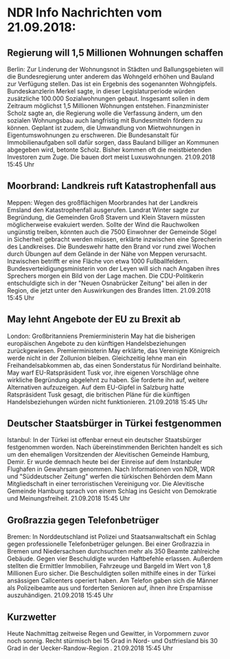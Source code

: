 # NDR Info Nachrichten vom 21.09.2018:


## Regierung will 1,5 Millionen Wohnungen schaffen
Berlin: Zur Linderung der Wohnungsnot in Städten und Ballungsgebieten will die Bundesregierung unter anderem das Wohngeld erhöhen und Bauland zur Verfügung stellen. Das ist ein Ergebnis des sogenannten Wohngipfels. Bundeskanzlerin Merkel sagte, in dieser Legislaturperiode würden zusätzliche 100.000 Sozialwohnungen gebaut. Insgesamt sollen in dem Zeitraum möglichst 1,5 Millionen Wohnungen entstehen. Finanzminister Scholz sagte an, die Regierung wolle die Verfassung ändern, um den sozialen Wohnungsbau auch langfristig mit Bundesmitteln fördern zu können. Geplant ist zudem, die Umwandlung von Mietwohnungen in Eigentumswohnungen zu erschweren. Die Bundesanstalt für Immobilienaufgaben soll dafür sorgen, dass Bauland billiger an Kommunen abgegeben wird, betonte Scholz. Bisher kommen oft die meistbietenden Investoren zum Zuge. Die bauen dort meist Luxuswohnungen. 21.09.2018 15:45 Uhr 

## Moorbrand: Landkreis ruft Katastrophenfall aus
Meppen: Wegen des großflächigen Moorbrandes hat der Landkreis Emsland den Katastrophenfall ausgerufen. Landrat Winter sagte zur Begründung, die Gemeinden Groß Stavern und Klein Stavern müssten möglicherweise evakuiert werden. Sollte der Wind die Rauchwolken ungünstig treiben, könnten auch die 7500 Einwohner der Gemeinde Sögel in Sicherheit gebracht werden müssen, erklärte inzwischen eine Sprecherin des Landkreises. Die Bundeswehr hatte den Brand vor rund zwei Wochen durch Übungen auf dem Gelände in der Nähe von Meppen verursacht. Inzwischen betrifft er eine Fläche von etwa 1000 Fußballfeldern. Bundesverteidigungsministerin von der Leyen will sich nach Angaben ihres Sprechers morgen ein Bild von der Lage machen. Die CDU-Politikerin entschuldigte sich in der "Neuen Osnabrücker Zeitung" bei allen in der Region, die jetzt unter den Auswirkungen des Brandes litten. 21.09.2018 15:45 Uhr 

## May lehnt Angebote der EU zu Brexit ab
London: Großbritanniens Premierministerin May hat die bisherigen europäischen Angebote zu den künftigen Handelsbeziehungen zurückgewiesen. Premierministerin May erklärte, das Vereinigte Königreich werde nicht in der Zollunion bleiben. Gleichzeitig lehne man ein Freihandelsabkommen ab, das einen Sonderstatus für Nordirland beinhalte. May warf EU-Ratspräsident Tusk vor, ihre eigenen Vorschläge ohne wirkliche Begründung abgelehnt zu haben. Sie forderte ihn auf, weitere Alternativen aufzuzeigen. Auf dem EU-Gipfel in Salzburg hatte Ratspräsident Tusk gesagt, die britischen Pläne für die künftigen Handelsbeziehungen würden nicht funktionieren. 21.09.2018 15:45 Uhr 

## Deutscher Staatsbürger in Türkei festgenommen
Istanbul: In der Türkei ist offenbar erneut ein deutscher Staatsbürger festgenommen worden. Nach übereinstimmenden Berichten handelt es sich um den ehemaligen Vorsitzenden der Alevitischen Gemeinde Hamburg, Demir. Er wurde demnach heute bei der Einreise auf dem Instanbuler Flughafen in Gewahrsam genommen. Nach Informationen von NDR, WDR und "Süddeutscher Zeitung" werfen die türkischen Behörden dem Mann Mitgliedschaft in einer terroristischen Vereinigung vor. Die Alevitische Gemeinde Hamburg sprach von einem Schlag ins Gesicht von Demokratie und Meinungsfreiheit. 21.09.2018 15:45 Uhr 

## Großrazzia gegen Telefonbetrüger
Bremen: In Norddeutschland ist Polizei und Staatsanwaltschaft ein Schlag gegen professionelle Telefonbetrüger gelungen. Bei einer Großrazzia in Bremen und Niedersachsen durchsuchten mehr als 350 Beamte zahlreiche Gebäude. Gegen vier Beschuldigte wurden Haftbefehle erlassen. Außerdem stellten die Ermittler Immobilien, Fahrzeuge und Bargeld im Wert von 1,8 Millionen Euro sicher. Die Beschuldigten sollen mithilfe eines in der Türkei ansässigen Callcenters operiert haben. Am Telefon gaben sich die Männer als Polizeibeamte aus und forderten Senioren auf, ihnen ihre Ersparnisse auszuhändigen. 21.09.2018 15:45 Uhr 

## Kurzwetter
Heute Nachmittag zeitweise Regen und Gewitter, in Vorpommern zuvor noch sonnig. Recht stürmisch bei 15 Grad in Nord- und Ostfriesland bis 30 Grad in der Uecker-Randow-Region . 21.09.2018 15:45 Uhr 
